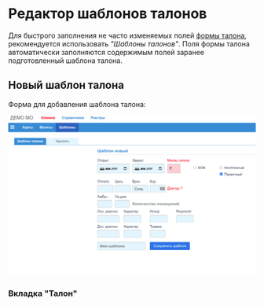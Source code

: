 # Редактор шаблонов талонов

Для быстрого заполнения не часто изменяемых полей [формы талона](./talons_edit.md),
рекомендуется использовать *"Шаблоны талонов"*. Поля формы талона автоматически
заполняются содержимым полей заранее подготовленный шаблона талона.

## Новый шаблон талона

Форма для добавления шаблона талона:

![Новый шаблон талона](./images/new_talons_tpl.png)

### Вкладка "Талон"
